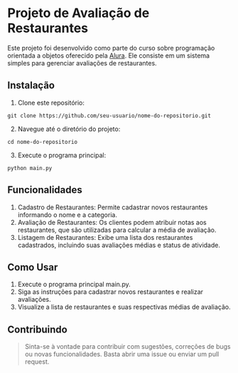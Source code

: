 # Projeto de Avaliação de Restaurantes
Este projeto foi desenvolvido como parte do curso sobre programação orientada a objetos oferecido pela [Alura](https://cursos.alura.com.br/course/python-aplicando-orientacao-objetos). Ele consiste em um sistema simples para gerenciar avaliações de restaurantes.

## Instalação
1. Clone este repositório:
```console
git clone https://github.com/seu-usuario/nome-do-repositorio.git
```
2. Navegue até o diretório do projeto:
~~~console
cd nome-do-repositorio
~~~

3. Execute o programa principal:
~~~console
python main.py
~~~

## Funcionalidades
1. Cadastro de Restaurantes: Permite cadastrar novos restaurantes informando o nome e a categoria.
2. Avaliação de Restaurantes: Os clientes podem atribuir notas aos restaurantes, que são utilizadas para calcular a média de avaliação.
3. Listagem de Restaurantes: Exibe uma lista dos restaurantes cadastrados, incluindo suas avaliações médias e status de atividade.

## Como Usar
1. Execute o programa principal main.py.
2. Siga as instruções para cadastrar novos restaurantes e realizar avaliações.
3. Visualize a lista de restaurantes e suas respectivas médias de avaliação.

## Contribuindo

>Sinta-se à vontade para contribuir com sugestões, correções de bugs ou novas funcionalidades. Basta abrir uma issue ou enviar um pull request.
